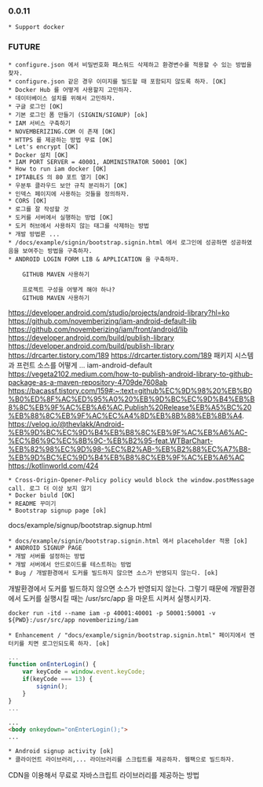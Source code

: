 ### 0.0.11
    * Support docker

### FUTURE
    * configure.json 에서 비밀번호화 패스워드 삭제하고 환경변수를 적용할 수 있는 방법을 찾자.
    * configure.json 같은 경우 이미지를 빌드할 때 포함되지 않도록 하자. [OK]
    * Docker Hub 를 어떻게 사용할지 고민하자.
    * 데이터베이스 설치를 위해서 고민하자.
    * 구글 로그인 [OK]
    * 기본 로그인 폼 만들기 (SIGNIN/SIGNUP) [ok]
    * IAM 서비스 구축하기
    * NOVEMBERIZING.COM 이 존재 [OK]
    * HTTPS 를 제공하는 방법 무료 [OK]
    * Let's encrypt [OK]
    * Docker 설치 [OK]
    * IAM PORT SERVER = 40001, ADMINISTRATOR 50001 [OK]
    * How to run iam docker [OK]
    * IPTABLES 의 80 포트 열기 [OK]
    * 우분투 클라우드 보안 규칙 분리하기 [OK]
    * 인덱스 페이지에 사용하는 것들을 정의하자.
    * CORS [OK]
    * 로그를 잘 작성할 것
    * 도커를 서버에서 실행하는 방법 [OK]
    * 도커 허브에서 사용하지 않는 태그를 삭제하는 방법
    * 개발 방법론 ...
    * /docs/example/signin/bootstrap.signin.html 에서 로그인에 성공하면 성공하였음을 보여주는 방법을 구축하자.
    * ANDROID LOGIN FORM LIB & APPLICATION 을 구축하자.

        GITHUB MAVEN 사용하기

        프로젝트 구성을 어떻게 해야 하나?
        GITHUB MAVEN 사용하기

https://developer.android.com/studio/projects/android-library?hl=ko
https://github.com/novemberizing/iam-android-default-lib
https://github.com/novemberizing/iam/front/android/lib
https://developer.android.com/build/publish-library
https://developer.android.com/build/publish-library
https://drcarter.tistory.com/189
https://drcarter.tistory.com/189
패키지 시스템과 프런트 소스를 어떻게 ...
iam-android-default
https://vegeta2102.medium.com/how-to-publish-android-library-to-github-package-as-a-maven-repository-4709de7608ab
https://bacassf.tistory.com/159#:~:text=github%EC%9D%98%20%EB%B0%B0%ED%8F%AC%ED%95%A0%20%EB%9D%BC%EC%9D%B4%EB%B8%8C%EB%9F%AC%EB%A6%AC,Publish%20Release%EB%A5%BC%20%EB%88%8C%EB%9F%AC%EC%A4%8D%EB%8B%88%EB%8B%A4.
https://velog.io/@thevlakk/Android-%EB%9D%BC%EC%9D%B4%EB%B8%8C%EB%9F%AC%EB%A6%AC-%EC%B6%9C%EC%8B%9C-%EB%B2%95-feat.WTBarChart-%EB%82%98%EC%9D%98-%EC%B2%AB-%EB%B2%88%EC%A7%B8-%EB%9D%BC%EC%9D%B4%EB%B8%8C%EB%9F%AC%EB%A6%AC
https://kotlinworld.com/424

    * Cross-Origin-Opener-Policy policy would block the window.postMessage call. 로그 더 이상 보지 않기
    * Docker biuld [OK]
    * README 꾸미기
    * Bootstrap signup page [ok]

docs/example/signup/bootstrap.signup.html

    * docs/example/signin/bootstrap.signin.html 에서 placeholder 적용 [ok]
    * ANDROID SIGNUP PAGE
    * 개발 서버를 설정하는 방법
    * 개발 서버에서 안드로이드를 테스트하는 방법
    * Bug / 개발환경에서 도커를 빌드하지 않으면 소스가 반영되지 않는다. [ok]

개발환경에서 도커를 빌드하지 않으면 소스가 반영되지 않는다. 그렇기 때문에 개발환경에서 도커를 실행시킬 때는 /usr/src/app 을 마운트 시켜서 실행시키자.

```
docker run -itd --name iam -p 40001:40001 -p 50001:50001 -v ${PWD}:/usr/src/app novemberizing/iam
```

    * Enhancement / "docs/example/signin/bootstrap.signin.html" 페이지에서 엔터키를 치면 로그인되도록 하자. [ok]

```js
...
function onEnterLogin() {
    var keyCode = window.event.keyCode;
    if(keyCode === 13) {
        signin();
    }
}
...
```

```html
...
<body onkeydown="onEnterLogin();">
...
```
    * Android signup activity [ok]
    * 클라이언트 라이브러리,... 라이브러리를 스크립트를 제공하자. 웹팩으로 빌드하자.

CDN을 이용해서 무료로 자바스크립트 라이브러리를 제공하는 방법
    